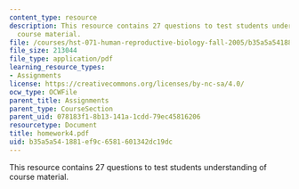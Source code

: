 ```yaml
---
content_type: resource
description: This resource contains 27 questions to test students understanding of
  course material.
file: /courses/hst-071-human-reproductive-biology-fall-2005/b35a5a541881ef9c6581601342dc19dc_homework4.pdf
file_size: 213044
file_type: application/pdf
learning_resource_types:
- Assignments
license: https://creativecommons.org/licenses/by-nc-sa/4.0/
ocw_type: OCWFile
parent_title: Assignments
parent_type: CourseSection
parent_uid: 078183f1-8b13-141a-1cdd-79ec45816206
resourcetype: Document
title: homework4.pdf
uid: b35a5a54-1881-ef9c-6581-601342dc19dc
---
```

This resource contains 27 questions to test students understanding of course material.